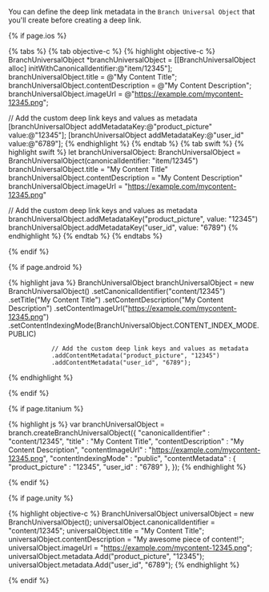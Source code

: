 
You can define the deep link metadata in the `Branch Universal Object` that you'll create before creating a deep link.

{% if page.ios %}

{% tabs %}
{% tab objective-c %}
{% highlight objective-c %}
BranchUniversalObject *branchUniversalObject = [[BranchUniversalObject alloc] initWithCanonicalIdentifier:@"item/12345"];
branchUniversalObject.title = @"My Content Title";
branchUniversalObject.contentDescription = @"My Content Description";
branchUniversalObject.imageUrl = @"https://example.com/mycontent-12345.png";

// Add the custom deep link keys and values as metadata
[branchUniversalObject addMetadataKey:@"product_picture" value:@"12345"];
[branchUniversalObject addMetadataKey:@"user_id" value:@"6789"];
{% endhighlight %}
{% endtab %}
{% tab swift %}
{% highlight swift %}
let branchUniversalObject: BranchUniversalObject = BranchUniversalObject(canonicalIdentifier: "item/12345")
branchUniversalObject.title = "My Content Title"
branchUniversalObject.contentDescription = "My Content Description"
branchUniversalObject.imageUrl = "https://example.com/mycontent-12345.png"

// Add the custom deep link keys and values as metadata
branchUniversalObject.addMetadataKey("product_picture", value: "12345")
branchUniversalObject.addMetadataKey("user_id", value: "6789")
{% endhighlight %}
{% endtab %}
{% endtabs %}

{% endif %}
<!--- /iOS -->


<!--- Android -->
{% if page.android %}

{% highlight java %}
 BranchUniversalObject branchUniversalObject = new BranchUniversalObject()
                .setCanonicalIdentifier("content/12345")
                .setTitle("My Content Title")
                .setContentDescription("My Content Description")
                .setContentImageUrl("https://example.com/mycontent-12345.png")
                .setContentIndexingMode(BranchUniversalObject.CONTENT_INDEX_MODE.PUBLIC)

                // Add the custom deep link keys and values as metadata
                .addContentMetadata("product_picture", "12345")
                .addContentMetadata("user_id", "6789");
{% endhighlight %}

{% endif %}

<!--- Titanium -->

{% if page.titanium %}

{% highlight js %}
var branchUniversalObject = branch.createBranchUniversalObject({
  "canonicalIdentifier" : "content/12345",
  "title" : "My Content Title",
  "contentDescription" : "My Content Description",
  "contentImageUrl" : "https://example.com/mycontent-12345.png",
  "contentIndexingMode" : "public",
  "contentMetadata" : {
      "product_picture" : "12345",
      "user_id" : "6789"
  },
});
{% endhighlight %}

{% endif %}

<!--- Unity -->

{% if page.unity %}

{% highlight objective-c %}
BranchUniversalObject universalObject = new BranchUniversalObject();
universalObject.canonicalIdentifier = "content/12345";
universalObject.title = "My Content Title";
universalObject.contentDescription = "My awesome piece of content!";
universalObject.imageUrl = "https://example.com/mycontent-12345.png";
universalObject.metadata.Add("product_picture", "12345");
universalObject.metadata.Add("user_id", "6789");
{% endhighlight %}

{% endif %}